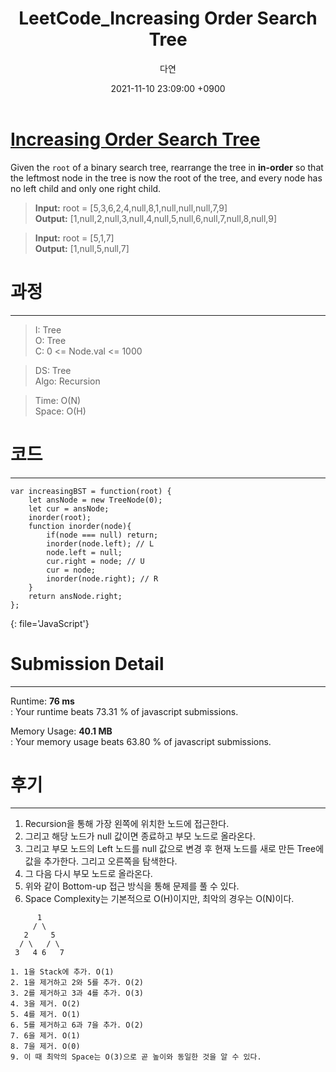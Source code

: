 ﻿---
title: LeetCode_Increasing Order Search Tree
author: 다연
date: 2021-11-10 23:09:00 +0900
categories: [Algorithm, LeetCode]
tags: [LeetCode, easy, DFS]
---
# [Increasing Order Search Tree](https://leetcode.com/problems/increasing-order-search-tree/)
Given the `root` of a binary search tree, rearrange the tree in **in-order** so that the leftmost node in the tree is now the root of the tree, and every node has no left child and only one right child.
> **Input:** root = [5,3,6,2,4,null,8,1,null,null,null,7,9]  
**Output:** [1,null,2,null,3,null,4,null,5,null,6,null,7,null,8,null,9]

> **Input:** root = [5,1,7]  
**Output:** [1,null,5,null,7]
# 과정
---
> I: Tree  
O: Tree  
C: 0 <= Node.val <= 1000  

> DS: Tree  
Algo: Recursion  

> Time: O(N)  
Space: O(H)  

# 코드
---
``` console
var increasingBST = function(root) {
	let ansNode = new TreeNode(0);
    let cur = ansNode;
    inorder(root);
    function inorder(node){
        if(node === null) return;
        inorder(node.left); // L
        node.left = null; 
        cur.right = node; // U 
        cur = node;
        inorder(node.right); // R
    }
    return ansNode.right;
};
```
{: file='JavaScript'}
# Submission Detail
---
Runtime:  **76 ms**  
: Your runtime beats 73.31 % of javascript submissions.  
  
Memory Usage:  **40.1 MB**  
: Your memory usage beats 63.80 % of javascript submissions.  

# 후기
---
1. Recursion을 통해 가장 왼쪽에 위치한 노드에 접근한다.
2. 그리고 해당 노드가 null 값이면 종료하고 부모 노드로 올라온다.
3. 그리고 부모 노드의 Left 노드를 null 값으로 변경 후 현재 노드를  새로 만든 Tree에 값을 추가한다. 그리고 오른쪽을 탐색한다.
4. 그 다음 다시 부모 노드로 올라온다. 
5. 위와 같이 Bottom-up 접근 방식을 통해 문제를 풀 수 있다.
6. Space Complexity는 기본적으로 O(H)이지만, 최악의 경우는 O(N)이다.
```
      1
     / \
   2     5
  / \   / \
 3   4 6   7
```
	1. 1을 Stack에 추가. O(1)
	2. 1을 제거하고 2와 5를 추가. O(2)
	3. 2를 제거하고 3과 4를 추가. O(3)
	4. 3을 제거. O(2)
	5. 4를 제거. O(1)
	6. 5를 제거하고 6과 7을 추가. O(2)
	7. 6을 제거. O(1)
	8. 7을 제거. O(0)
	9. 이 때 최악의 Space는 O(3)으로 곧 높이와 동일한 것을 알 수 있다.
